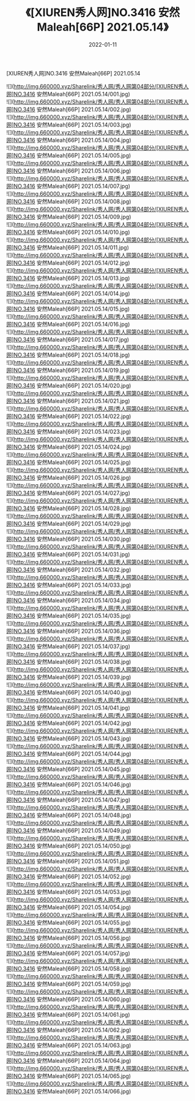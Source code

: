 ﻿---
layout: post
title:  《[XIUREN秀人网]NO.3416 安然Maleah[66P] 2021.05.14》
date:   2022-01-11
img: http://img.660000.xyz/Sharelink/秀人网/秀人网第04部分/[XIUREN秀人网]NO.3416 安然Maleah[66P] 2021.05.14/000.jpg
categories: [美女, 清纯, 唯美]
---

[XIUREN秀人网]NO.3416 安然Maleah[66P] 2021.05.14

 ![](http://img.660000.xyz/Sharelink/秀人网/秀人网第04部分/[XIUREN秀人网]NO.3416 安然Maleah[66P] 2021.05.14/001.jpg) <br>![](http://img.660000.xyz/Sharelink/秀人网/秀人网第04部分/[XIUREN秀人网]NO.3416 安然Maleah[66P] 2021.05.14/002.jpg) <br>![](http://img.660000.xyz/Sharelink/秀人网/秀人网第04部分/[XIUREN秀人网]NO.3416 安然Maleah[66P] 2021.05.14/003.jpg) <br>![](http://img.660000.xyz/Sharelink/秀人网/秀人网第04部分/[XIUREN秀人网]NO.3416 安然Maleah[66P] 2021.05.14/004.jpg) <br>![](http://img.660000.xyz/Sharelink/秀人网/秀人网第04部分/[XIUREN秀人网]NO.3416 安然Maleah[66P] 2021.05.14/005.jpg) <br>![](http://img.660000.xyz/Sharelink/秀人网/秀人网第04部分/[XIUREN秀人网]NO.3416 安然Maleah[66P] 2021.05.14/006.jpg) <br>![](http://img.660000.xyz/Sharelink/秀人网/秀人网第04部分/[XIUREN秀人网]NO.3416 安然Maleah[66P] 2021.05.14/007.jpg) <br>![](http://img.660000.xyz/Sharelink/秀人网/秀人网第04部分/[XIUREN秀人网]NO.3416 安然Maleah[66P] 2021.05.14/008.jpg) <br>![](http://img.660000.xyz/Sharelink/秀人网/秀人网第04部分/[XIUREN秀人网]NO.3416 安然Maleah[66P] 2021.05.14/009.jpg) <br>![](http://img.660000.xyz/Sharelink/秀人网/秀人网第04部分/[XIUREN秀人网]NO.3416 安然Maleah[66P] 2021.05.14/010.jpg) <br>![](http://img.660000.xyz/Sharelink/秀人网/秀人网第04部分/[XIUREN秀人网]NO.3416 安然Maleah[66P] 2021.05.14/011.jpg) <br>![](http://img.660000.xyz/Sharelink/秀人网/秀人网第04部分/[XIUREN秀人网]NO.3416 安然Maleah[66P] 2021.05.14/012.jpg) <br>![](http://img.660000.xyz/Sharelink/秀人网/秀人网第04部分/[XIUREN秀人网]NO.3416 安然Maleah[66P] 2021.05.14/013.jpg) <br>![](http://img.660000.xyz/Sharelink/秀人网/秀人网第04部分/[XIUREN秀人网]NO.3416 安然Maleah[66P] 2021.05.14/014.jpg) <br>![](http://img.660000.xyz/Sharelink/秀人网/秀人网第04部分/[XIUREN秀人网]NO.3416 安然Maleah[66P] 2021.05.14/015.jpg) <br>![](http://img.660000.xyz/Sharelink/秀人网/秀人网第04部分/[XIUREN秀人网]NO.3416 安然Maleah[66P] 2021.05.14/016.jpg) <br>![](http://img.660000.xyz/Sharelink/秀人网/秀人网第04部分/[XIUREN秀人网]NO.3416 安然Maleah[66P] 2021.05.14/017.jpg) <br>![](http://img.660000.xyz/Sharelink/秀人网/秀人网第04部分/[XIUREN秀人网]NO.3416 安然Maleah[66P] 2021.05.14/018.jpg) <br>![](http://img.660000.xyz/Sharelink/秀人网/秀人网第04部分/[XIUREN秀人网]NO.3416 安然Maleah[66P] 2021.05.14/019.jpg) <br>![](http://img.660000.xyz/Sharelink/秀人网/秀人网第04部分/[XIUREN秀人网]NO.3416 安然Maleah[66P] 2021.05.14/020.jpg) <br>![](http://img.660000.xyz/Sharelink/秀人网/秀人网第04部分/[XIUREN秀人网]NO.3416 安然Maleah[66P] 2021.05.14/021.jpg) <br>![](http://img.660000.xyz/Sharelink/秀人网/秀人网第04部分/[XIUREN秀人网]NO.3416 安然Maleah[66P] 2021.05.14/022.jpg) <br>![](http://img.660000.xyz/Sharelink/秀人网/秀人网第04部分/[XIUREN秀人网]NO.3416 安然Maleah[66P] 2021.05.14/023.jpg) <br>![](http://img.660000.xyz/Sharelink/秀人网/秀人网第04部分/[XIUREN秀人网]NO.3416 安然Maleah[66P] 2021.05.14/024.jpg) <br>![](http://img.660000.xyz/Sharelink/秀人网/秀人网第04部分/[XIUREN秀人网]NO.3416 安然Maleah[66P] 2021.05.14/025.jpg) <br>![](http://img.660000.xyz/Sharelink/秀人网/秀人网第04部分/[XIUREN秀人网]NO.3416 安然Maleah[66P] 2021.05.14/026.jpg) <br>![](http://img.660000.xyz/Sharelink/秀人网/秀人网第04部分/[XIUREN秀人网]NO.3416 安然Maleah[66P] 2021.05.14/027.jpg) <br>![](http://img.660000.xyz/Sharelink/秀人网/秀人网第04部分/[XIUREN秀人网]NO.3416 安然Maleah[66P] 2021.05.14/028.jpg) <br>![](http://img.660000.xyz/Sharelink/秀人网/秀人网第04部分/[XIUREN秀人网]NO.3416 安然Maleah[66P] 2021.05.14/029.jpg) <br>![](http://img.660000.xyz/Sharelink/秀人网/秀人网第04部分/[XIUREN秀人网]NO.3416 安然Maleah[66P] 2021.05.14/030.jpg) <br>![](http://img.660000.xyz/Sharelink/秀人网/秀人网第04部分/[XIUREN秀人网]NO.3416 安然Maleah[66P] 2021.05.14/031.jpg) <br>![](http://img.660000.xyz/Sharelink/秀人网/秀人网第04部分/[XIUREN秀人网]NO.3416 安然Maleah[66P] 2021.05.14/032.jpg) <br>![](http://img.660000.xyz/Sharelink/秀人网/秀人网第04部分/[XIUREN秀人网]NO.3416 安然Maleah[66P] 2021.05.14/033.jpg) <br>![](http://img.660000.xyz/Sharelink/秀人网/秀人网第04部分/[XIUREN秀人网]NO.3416 安然Maleah[66P] 2021.05.14/034.jpg) <br>![](http://img.660000.xyz/Sharelink/秀人网/秀人网第04部分/[XIUREN秀人网]NO.3416 安然Maleah[66P] 2021.05.14/035.jpg) <br>![](http://img.660000.xyz/Sharelink/秀人网/秀人网第04部分/[XIUREN秀人网]NO.3416 安然Maleah[66P] 2021.05.14/036.jpg) <br>![](http://img.660000.xyz/Sharelink/秀人网/秀人网第04部分/[XIUREN秀人网]NO.3416 安然Maleah[66P] 2021.05.14/037.jpg) <br>![](http://img.660000.xyz/Sharelink/秀人网/秀人网第04部分/[XIUREN秀人网]NO.3416 安然Maleah[66P] 2021.05.14/038.jpg) <br>![](http://img.660000.xyz/Sharelink/秀人网/秀人网第04部分/[XIUREN秀人网]NO.3416 安然Maleah[66P] 2021.05.14/039.jpg) <br>![](http://img.660000.xyz/Sharelink/秀人网/秀人网第04部分/[XIUREN秀人网]NO.3416 安然Maleah[66P] 2021.05.14/040.jpg) <br>![](http://img.660000.xyz/Sharelink/秀人网/秀人网第04部分/[XIUREN秀人网]NO.3416 安然Maleah[66P] 2021.05.14/041.jpg) <br>![](http://img.660000.xyz/Sharelink/秀人网/秀人网第04部分/[XIUREN秀人网]NO.3416 安然Maleah[66P] 2021.05.14/042.jpg) <br>![](http://img.660000.xyz/Sharelink/秀人网/秀人网第04部分/[XIUREN秀人网]NO.3416 安然Maleah[66P] 2021.05.14/043.jpg) <br>![](http://img.660000.xyz/Sharelink/秀人网/秀人网第04部分/[XIUREN秀人网]NO.3416 安然Maleah[66P] 2021.05.14/044.jpg) <br>![](http://img.660000.xyz/Sharelink/秀人网/秀人网第04部分/[XIUREN秀人网]NO.3416 安然Maleah[66P] 2021.05.14/045.jpg) <br>![](http://img.660000.xyz/Sharelink/秀人网/秀人网第04部分/[XIUREN秀人网]NO.3416 安然Maleah[66P] 2021.05.14/046.jpg) <br>![](http://img.660000.xyz/Sharelink/秀人网/秀人网第04部分/[XIUREN秀人网]NO.3416 安然Maleah[66P] 2021.05.14/047.jpg) <br>![](http://img.660000.xyz/Sharelink/秀人网/秀人网第04部分/[XIUREN秀人网]NO.3416 安然Maleah[66P] 2021.05.14/048.jpg) <br>![](http://img.660000.xyz/Sharelink/秀人网/秀人网第04部分/[XIUREN秀人网]NO.3416 安然Maleah[66P] 2021.05.14/049.jpg) <br>![](http://img.660000.xyz/Sharelink/秀人网/秀人网第04部分/[XIUREN秀人网]NO.3416 安然Maleah[66P] 2021.05.14/050.jpg) <br>![](http://img.660000.xyz/Sharelink/秀人网/秀人网第04部分/[XIUREN秀人网]NO.3416 安然Maleah[66P] 2021.05.14/051.jpg) <br>![](http://img.660000.xyz/Sharelink/秀人网/秀人网第04部分/[XIUREN秀人网]NO.3416 安然Maleah[66P] 2021.05.14/052.jpg) <br>![](http://img.660000.xyz/Sharelink/秀人网/秀人网第04部分/[XIUREN秀人网]NO.3416 安然Maleah[66P] 2021.05.14/053.jpg) <br>![](http://img.660000.xyz/Sharelink/秀人网/秀人网第04部分/[XIUREN秀人网]NO.3416 安然Maleah[66P] 2021.05.14/054.jpg) <br>![](http://img.660000.xyz/Sharelink/秀人网/秀人网第04部分/[XIUREN秀人网]NO.3416 安然Maleah[66P] 2021.05.14/055.jpg) <br>![](http://img.660000.xyz/Sharelink/秀人网/秀人网第04部分/[XIUREN秀人网]NO.3416 安然Maleah[66P] 2021.05.14/056.jpg) <br>![](http://img.660000.xyz/Sharelink/秀人网/秀人网第04部分/[XIUREN秀人网]NO.3416 安然Maleah[66P] 2021.05.14/057.jpg) <br>![](http://img.660000.xyz/Sharelink/秀人网/秀人网第04部分/[XIUREN秀人网]NO.3416 安然Maleah[66P] 2021.05.14/058.jpg) <br>![](http://img.660000.xyz/Sharelink/秀人网/秀人网第04部分/[XIUREN秀人网]NO.3416 安然Maleah[66P] 2021.05.14/059.jpg) <br>![](http://img.660000.xyz/Sharelink/秀人网/秀人网第04部分/[XIUREN秀人网]NO.3416 安然Maleah[66P] 2021.05.14/060.jpg) <br>![](http://img.660000.xyz/Sharelink/秀人网/秀人网第04部分/[XIUREN秀人网]NO.3416 安然Maleah[66P] 2021.05.14/061.jpg) <br>![](http://img.660000.xyz/Sharelink/秀人网/秀人网第04部分/[XIUREN秀人网]NO.3416 安然Maleah[66P] 2021.05.14/062.jpg) <br>![](http://img.660000.xyz/Sharelink/秀人网/秀人网第04部分/[XIUREN秀人网]NO.3416 安然Maleah[66P] 2021.05.14/063.jpg) <br>![](http://img.660000.xyz/Sharelink/秀人网/秀人网第04部分/[XIUREN秀人网]NO.3416 安然Maleah[66P] 2021.05.14/064.jpg) <br>![](http://img.660000.xyz/Sharelink/秀人网/秀人网第04部分/[XIUREN秀人网]NO.3416 安然Maleah[66P] 2021.05.14/065.jpg) <br>![](http://img.660000.xyz/Sharelink/秀人网/秀人网第04部分/[XIUREN秀人网]NO.3416 安然Maleah[66P] 2021.05.14/066.jpg) <br>